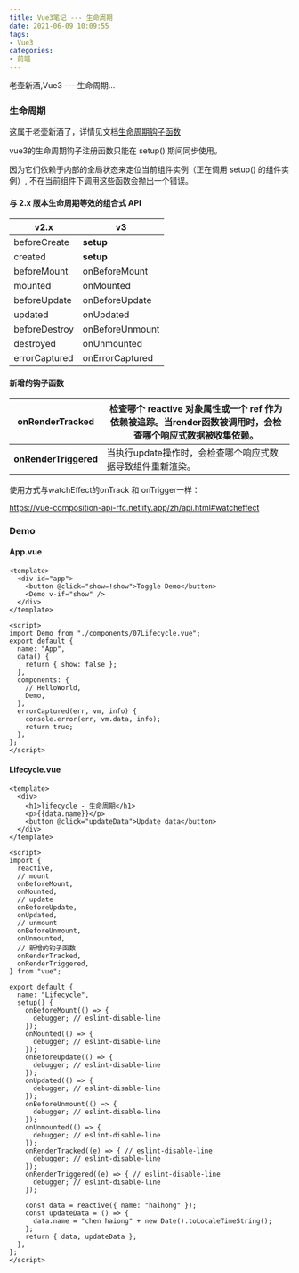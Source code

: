 ```yaml
---
title: Vue3笔记 --- 生命周期
date: 2021-06-09 10:09:55
tags:
- Vue3
categories:
- 前端
---
```

老壶新酒,Vue3 --- 生命周期...
<!--more-->

### 生命周期

这属于老壶新酒了，详情见文档[生命周期钩子函数](https://v3.cn.vuejs.org/api/options-lifecycle-hooks.html)

vue3的生命周期钩子注册函数只能在 setup() 期间同步使用。

因为它们依赖于内部的全局状态来定位当前组件实例（正在调用 setup() 的组件实例）, 不在当前组件下调用这些函数会抛出一个错误。

#### 与 2.x 版本生命周期等效的组合式 API

| **v2.x**      | **v3**          |
| ------------- | --------------- |
| beforeCreate  | **setup**       |
| created       | **setup**       |
| beforeMount   | onBeforeMount   |
| mounted       | onMounted       |
| beforeUpdate  | onBeforeUpdate  |
| updated       | onUpdated       |
| beforeDestroy | onBeforeUnmount |
| destroyed     | onUnmounted     |
| errorCaptured | onErrorCaptured |

#### 新增的钩子函数

| **onRenderTracked**   | 检查哪个 reactive 对象属性或一个 ref 作为依赖被追踪。当render函数被调用时，会检查哪个响应式数据被收集依赖。 |
| --------------------- | ------------------------------------------------------------ |
| **onRenderTriggered** | 当执行update操作时，会检查哪个响应式数据导致组件重新渲染。   |



使用方式与watchEffect的onTrack 和 onTrigger一样：

https://vue-composition-api-rfc.netlify.app/zh/api.html#watcheffect



### Demo

#### App.vue

```vuejs
<template>
  <div id="app">
    <button @click="show=!show">Toggle Demo</button>
    <Demo v-if="show" />
  </div>
</template>

<script>
import Demo from "./components/07Lifecycle.vue";
export default {
  name: "App",
  data() {
    return { show: false };
  },
  components: {
    // HelloWorld,
    Demo,
  },
  errorCaptured(err, vm, info) {
    console.error(err, vm.data, info);
    return true;
  },
};
</script>
```

#### Lifecycle.vue

```vuejs
<template>
  <div>
    <h1>lifecycle - 生命周期</h1>
    <p>{{data.name}}</p>
    <button @click="updateData">Update data</button>
  </div>
</template>

<script>
import {
  reactive,
  // mount
  onBeforeMount,
  onMounted,
  // update
  onBeforeUpdate,
  onUpdated,
  // unmount
  onBeforeUnmount,
  onUnmounted,
  // 新增的钩子函数
  onRenderTracked,
  onRenderTriggered,
} from "vue";

export default {
  name: "Lifecycle",
  setup() {
    onBeforeMount(() => {
      debugger; // eslint-disable-line
    });
    onMounted(() => {
      debugger; // eslint-disable-line
    });
    onBeforeUpdate(() => {
      debugger; // eslint-disable-line
    });
    onUpdated(() => {
      debugger; // eslint-disable-line
    });
    onBeforeUnmount(() => {
      debugger; // eslint-disable-line
    });
    onUnmounted(() => {
      debugger; // eslint-disable-line
    });
    onRenderTracked((e) => { // eslint-disable-line
      debugger; // eslint-disable-line
    });
    onRenderTriggered((e) => { // eslint-disable-line
      debugger; // eslint-disable-line
    });

    const data = reactive({ name: "haihong" });
    const updateData = () => {
      data.name = "chen haiong" + new Date().toLocaleTimeString();
    };
    return { data, updateData };
  },
};
</script>
```


